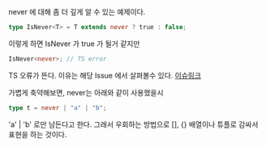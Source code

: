 never 에 대해 좀 더 깊게 알 수 있는 예제이다.

```typescript
type IsNever<T> = T extends never ? true : false;
```

이렇게 하면
IsNever<never> 가 true 가 될거 같지만

```typescript
IsNever<never>; // TS error
```

TS 오류가 뜬다. 이유는 해당 Issue 에서 살펴볼수 있다.
[이슈링크](https://github.com/type-challenges/type-challenges/issues/614)

가볍게 축약해보면, never는 아래와 같이 사용했을시

```typescript
type t = never | "a" | "b";
```

'a' | 'b' 로만 남든다고 한다. 그래서 우회하는 방법으로 [], {} 배열이나 튜플로 감싸서 표현을 하는 것이다.
